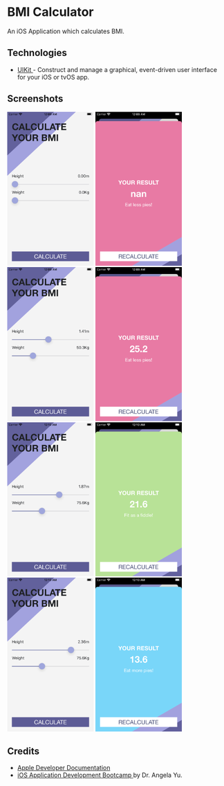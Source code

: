 #  BMI Calculator
An iOS Application which calculates BMI.

## Technologies
- <a href="https://developer.apple.com/documentation/uikit"> UIKit </a> - Construct and manage a graphical, event-driven user interface for your iOS or tvOS app.

## Screenshots
<img src="Screenshots/HomeScreenOne.png" width="200"> <img src="Screenshots/ResultScreenOne.png" width="200">
<img src="Screenshots/HomeScreenTwo.png" width="200"> <img src="Screenshots/ResultScreenTwo.png" width="200"> 
<img src="Screenshots/HomeScreenThree.png" width="200"> <img src="Screenshots/ResultScreenThree.png" width="200"> 
<img src="Screenshots/HomeScreenFour.png" width="200"> <img src="Screenshots/ResultScreenFour.png" width="200">

## Credits
- <a href="https://developer.apple.com/documentation"> Apple Developer Documentation </a>
- <a href="https://www.udemy.com/course/ios-13-app-development-bootcamp/"> iOS Application Development Bootcamp </a> by Dr. Angela Yu.
